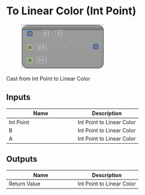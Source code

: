# To Linear Color (Int Point)

<div align="left" data-full-width="false"><figure><img src="../../../../api/Math/Conversions/To_Linear_Color_(Int_Point).png" alt=""><figcaption></figcaption></figure></div>

Cast from Int Point to Linear Color

## Inputs

<table><thead><tr><th width="170">Name</th><th>Description</th></tr></thead><tbody><tr><td>Int Point</td><td>Int Point to Linear Color</td></tr><tr><td>B</td><td>Int Point to Linear Color</td></tr><tr><td>A</td><td>Int Point to Linear Color</td></tr></tbody></table>

## Outputs

<table><thead><tr><th width="170">Name</th><th>Description</th></tr></thead><tbody><tr><td>Return Value</td><td>Int Point to Linear Color</td></tr></tbody></table>
